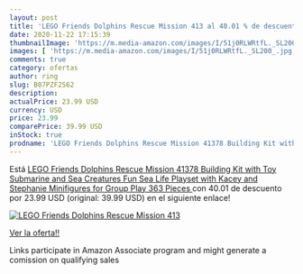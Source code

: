```yaml
---
layout: post
title: 'LEGO Friends Dolphins Rescue Mission 413 al 40.01 % de descuento'
date: 2020-11-22 17:15:39
thumbnailImage: 'https://m.media-amazon.com/images/I/51j0RLWRtfL._SL200_.jpg'
images: [ 'https://m.media-amazon.com/images/I/51j0RLWRtfL._SL200_.jpg' ]
comments: true
category: ofertas
author: ring
slug: B07PZF2S62
description:
actualPrice: 23.99 USD
currency: USD
price: 23.99
comparePrice: 39.99 USD
inStock: true
prodname: 'LEGO Friends Dolphins Rescue Mission 41378 Building Kit with Toy Submarine and Sea Creatures  Fun Sea Life Playset with Kacey and Stephanie Minifigures for Group Play  363 Pieces '
---
```


Está [LEGO Friends Dolphins Rescue Mission 41378 Building Kit with Toy Submarine and Sea Creatures  Fun Sea Life Playset with Kacey and Stephanie Minifigures for Group Play  363 Pieces ](https://www.amazon.com/dp/B07PZF2S62/?tag=tolees-20) con 40.01 de descuento por 23.99 USD (original: 39.99 USD) en el siguiente enlace!

[![LEGO Friends Dolphins Rescue Mission 413](https://m.media-amazon.com/images/I/51j0RLWRtfL._SL200_.jpg)](https://www.amazon.com/dp/B07PZF2S62/?tag=tolees-20)

[Ver la oferta!!](https://www.amazon.com/dp/B07PZF2S62/?tag=tolees-20)

Links participate in Amazon Associate program and might generate a comission on qualifying sales


